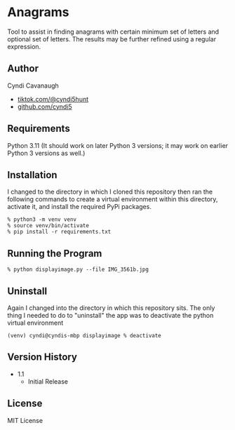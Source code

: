 # Anagrams

Tool to assist in finding anagrams with certain minimum set of letters and optional set of letters. The results may be further refined using a regular expression.

## Author

Cyndi Cavanaugh
* [tiktok.com/@cyndi5hunt](https://tiktok.com/@cyndi5hunt)
* [github.com/cyndi5](https://github.com/cyndi5)

## Requirements

Python 3.11 (It should work on later Python 3 versions; it may work on earlier Python 3 versions as well.)

## Installation

I changed to the directory in which I cloned this repository then ran the following commands to create a virtual environment within this directory, activate it, and install the required PyPi packages.
```
% python3 -m venv venv
% source venv/bin/activate
% pip install -r requirements.txt
```

## Running the Program

```
% python displayimage.py --file IMG_3561b.jpg
```

## Uninstall

Again I changed into the directory in which this repository sits. The only thing I needed to do to "uninstall" the app was to deactivate the python virtual environment
```
(venv) cyndi@cyndis-mbp displayimage % deactivate
```

## Version History

* 1.1
    * Initial Release

## License

MIT License
